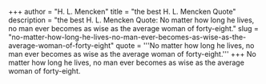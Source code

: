 +++
author = "H. L. Mencken"
title = "the best H. L. Mencken Quote"
description = "the best H. L. Mencken Quote: No matter how long he lives, no man ever becomes as wise as the average woman of forty-eight."
slug = "no-matter-how-long-he-lives-no-man-ever-becomes-as-wise-as-the-average-woman-of-forty-eight"
quote = '''No matter how long he lives, no man ever becomes as wise as the average woman of forty-eight.'''
+++
No matter how long he lives, no man ever becomes as wise as the average woman of forty-eight.
